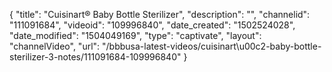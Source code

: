 {
    "title": "Cuisinart&reg; Baby Bottle Sterilizer",
    "description": "",
    "channelid": "111091684",
    "videoid": "109996840",
    "date_created": "1502524028",
    "date_modified": "1504049169",
    "type": "captivate",
    "layout": "channelVideo",
    "url": "\/bbbusa-latest-videos\/cuisinart\u00c2-baby-bottle-sterilizer-3-notes\/111091684-109996840"
}